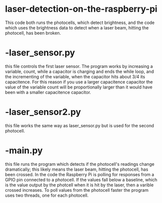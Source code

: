 # laser-detection-on-the-raspberry-pi
   This code both runs the  photocells, which detect brightness, and the code which uses the brightness data to detect when a laser beam, hitting the photocell, has been broken.

#  -laser_sensor.py
   this file controls the first laser sensor. The program works by increasing a variable, count, while a capacitor is charging and ends    the while loop, and the incrementing of the variable, when the capacitor hits about 3/4 its capacitence. For this reason if you use a larger capacitence capacitor the value of the variable count will be proportionally larger than it would have been with a smaller capacitence capacitor.
   
#  -laser_sensor2.py
   this file works the same way as laser_sensor.py but is used for the second photocell.

#  -main.py
  this file runs the program which detects if the photocell's readings change dramatically; this likely means the laser beam, hitting    the photocell, has been crossed. In the code the Raspberry Pi is polling for responses from a GPIO pin connected to a photocell. If the values fall below a baseline, which is the value output by the photcell when it is hit by the laser, then a varible crossed increases.
To poll values from the photocell faster the program uses two threads, one for each photocell.
 
